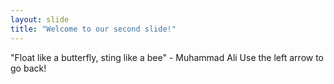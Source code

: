 ```yaml
---
layout: slide
title: "Welcome to our second slide!"
---
```

"Float like a butterfly, sting like a bee" - Muhammad Ali 
Use the left arrow to go back!

